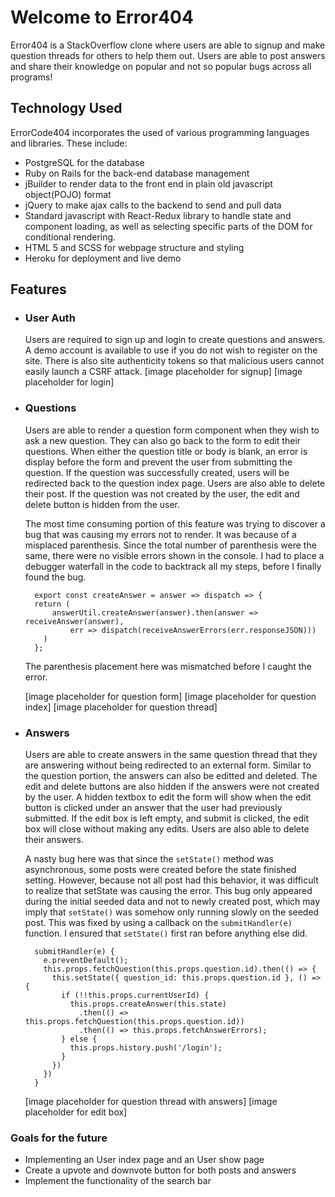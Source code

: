 # Welcome to Error404

Error404 is a StackOverflow clone where users are able to signup and make question threads
for others to help them out. Users are able to post answers and share their knowledge
on popular and not so popular bugs across all programs!

## Technology Used

ErrorCode404 incorporates the used of various programming languages and libraries.
These include:
  * PostgreSQL for the database
  * Ruby on Rails for the back-end database management
  * jBuilder to render data to the front end in plain old javascript object(POJO) format
  * jQuery to make ajax calls to the backend to send and pull data
  * Standard javascript with React-Redux library to handle state and
  component loading, as well as selecting specific parts of the DOM
  for conditional rendering.
  * HTML 5 and SCSS for webpage structure and styling
  * Heroku for deployment and live demo

## Features

  * ### User Auth
    Users are required to sign up and login to create questions and answers. A
    demo account is available to use if you do not wish to register on the site.
    There is also site authenticity tokens so that malicious users cannot easily
    launch a CSRF attack. 
    [image placeholder for signup]
    [image placeholder for login]

  * ### Questions
    Users are able to render a question form component when they wish to ask a new
    question. They can also go back to the form to edit their questions. When either
    the question title or body is blank, an error is display before the form and prevent
    the user from submitting the question. If the question was successfully created, users
    will be redirected back to the question index page. Users are also able to delete their post. If
    the question was not created by the user, the edit and delete button is hidden from the user.

    The most time consuming portion of this feature was trying to discover a bug that was causing my errors not to render. It was because of a misplaced parenthesis. Since the total number of parenthesis were the same, there were no visible errors shown in the console. I had to place a debugger waterfall in the
    code to backtrack all my steps, before I finally found the bug.

    ```
      export const createAnswer = answer => dispatch => {
      return (
          answerUtil.createAnswer(answer).then(answer => receiveAnswer(answer),
              err => dispatch(receiveAnswerErrors(err.responseJSON)))
        )
      };
    ```
    The parenthesis placement here was mismatched before I caught the error.

    [image placeholder for question form]
    [image placeholder for question index]
    [image placeholder for question thread]

  * ### Answers
    Users are able to create answers in the same question thread that they are answering 
    without being redirected to an external form. Similar to the question portion, the answers
    can also be editted and deleted. The edit and delete buttons are also hidden if the answers
    were not created by the user. A hidden textbox to edit the form will show when the edit button 
    is clicked under an answer that the user had previously submitted. If the edit box is left empty,
    and submit is clicked, the edit box will close without making any edits. Users are also able to delete their answers.

    A nasty bug here was that since the ``` setState() ``` method was asynchronous, some posts were
    created before the state finished setting. However, because not all post had this behavior, it 
    was difficult to realize that setState was causing the error. This bug only appeared during the initial
    seeded data and not to newly created post, which may imply that ```setState()``` was somehow only running
    slowly on the seeded post. This was fixed by using a callback on the ```submitHandler(e)``` function. I
    ensured that ```setState()``` first ran before anything else did.

    ```
      submitHandler(e) {
        e.preventDefault(); 
        this.props.fetchQuestion(this.props.question.id).then(() => {
          this.setState({ question_id: this.props.question.id }, () => {
            if (!!this.props.currentUserId) {
              this.props.createAnswer(this.state)
                .then(() => this.props.fetchQuestion(this.props.question.id))
                .then(() => this.props.fetchAnswerErrors);
            } else {
              this.props.history.push('/login');
            }
          })
        })
      }
    ```
    
    [image placeholder for question thread with answers]
    [image placeholder for edit box]

  ### Goals for the future
   * Implementing an User index page and an User show page
   * Create a upvote and downvote button for both posts and answers
   * Implement the functionality of the search bar

